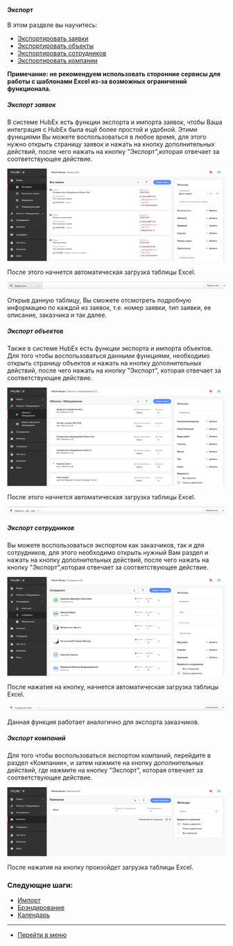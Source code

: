 #### Экспорт
В этом разделе вы научитесь:
<html>
  <meta charset="utf-8">
  <title>Быстрый переход внутри документа</title>
 <ul>
       <li><a href="#tickets">Экспортировать заявки</a></li>
       <li><a href="#objects">Экспортировать объекты</a></li>
       <li><a href="#workers">Экспортировать сотрудников</a></li>
       <li><a href="#companies">Экспортировать компании</a></li>
 </ul>
</html>

**Примечание: не рекомендуем использовать сторонние сервисы для работы с шаблонами Excel из-за возможных ограничений функционала.**

<h5 id="tickets">Экспорт заявок</h5>

В системе HubEx есть функции экспорта и импорта заявок, чтобы Ваша интеграция с HubEx была ещё более простой и удобной. Этими функциями Вы можете воспользоваться в любое время, для этого нужно открыть страницу заявок и нажать на кнопку дополнительных действий, после чего нажать на кнопку "Экспорт",которая отвечает за соответствующее действие.

![exptick1.png](/attachments/images/FAQ/USER/Export/exptick1.png)

После этого начнется автоматическая загрузка таблицы Excel.

![exptick2.png](/attachments/images/FAQ/USER/Export/exptick2.png)

Открыв данную таблицу, Вы сможете отсмотреть подробную информацию по каждой из заявок, т.е. номер заявки, тип заявки, ее описание, заказчика и так далее.

<h5 id="objects">Экспорт объектов</h5>

Также в системе HubEx есть функции экспорта и импорта объектов. Для того чтобы воспользоваться данными функциями, необходимо открыть страницу объектов и нажать на кнопку дополнительных действий, после чего нажать на кнопку "Экспорт", которая отвечает за соответствующее действие.

![expobj1.png](/attachments/images/FAQ/USER/Export/expobj1.png)

После этого начнется автоматическая загрузка таблицы Excel.

![expobj.png](/attachments/images/FAQ/USER/Export/expobj2.png)


<h5 id="workers">Экспорт сотрудников</h5>

Вы можете воспользоваться экспортом как заказчиков, так и для сотрудников, для этого необходимо открыть нужный Вам раздел и нажать на кнопку дополнительных действий, после чего нажать на кнопку "Экспорт",которая отвечает за соответствующее действие.

![expuser1.png](/attachments/images/FAQ/USER/Export/expuser1.png)

После нажатия на кнопку, начнется автоматическая загрузка таблицы Excel.

![expuser2.png](/attachments/images/FAQ/USER/Export/expuser2.png)

Данная функция работает аналогично для экспорта заказчиков.

<h5 id="companies">Экспорт компаний</h5>

Для того чтобы воспользоваться экспортом компаний, перейдите в раздел «Компании», и  затем нажмите на кнопку дополнительных действий, где нажмите на кнопку "Экспорт", которая отвечает за соответствующее действие.

![expcomp1.png](/attachments/images/FAQ/USER/Export/expcomp1.png)

После нажатия на кнопку произойдет загрузка таблицы Excel.



### Следующие шаги:
- [Импорт](./Import.md)
- [Брэндирование](./Branding.md)
- [Календарь](./Calendar.md)

___
- [Перейти в меню](http://wiki.hubex.ru)

